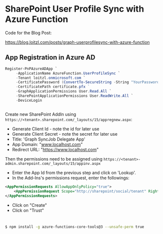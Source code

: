 # SharePoint User Profile Sync with Azure Function

Code for the Blog Post:

https://blog.loitzl.com/posts/graph-userprofilesync-with-azure-function

## App Registration in Azure AD

```powershell
Register-PnPAzureADApp `
     -ApplicationName AzureFunction.UserProfileSync `
     -Tenant loitzl.onmicrosoft.com `
     -CertificatePassword (ConvertTo-SecureString -String "YourPassword" -AsPlainText -Force) `
     -CertificatePath certificate.pfx `    
     -GraphApplicationPermissions User.Read.All `
     -SharePointApplicationPermissions User.ReadWrite.All `
     -DeviceLogin
```

##

Create new SharePoint AddIn using `https://<tenant>.sharepoint.com/_layouts/15/appregnew.aspx`:

- Generate Client Id - note the id for later use
- Generate Client Secret - note the secret for later use
- Title: 'Graph SyncJob Delegate App'
- App Domain: "www.localhost.com"
- Redirect URL: "https://www.localhost.com"

Then the permissions need to be assigned using `https://<tenant>-admin.sharepoint.com/_layouts/15/appinv.aspx`

- Enter the App Id from the previous step and click on 'Lookup'.
- In the Add-Ins's permissions request, enter the followings:

```xml
<AppPermissionRequests AllowAppOnlyPolicy="true">
    <AppPermissionRequest Scope="http://sharepoint/social/tenant" Right="FullControl" />
</AppPermissionRequests>
 ```
- Click on "Create"
- Click on "Trust"


# 
```sh
$ npm install -g azure-functions-core-tools@3 --unsafe-perm true
```